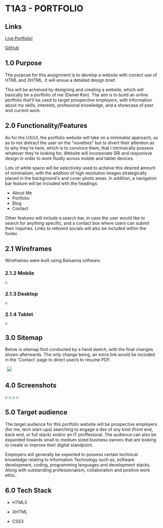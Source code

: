 # T1A3 - PORTFOLIO

## Links

[Live Portfolio!](https://daniel-kim-portfolio.netlify.app/)

[GitHub](https://github.com/d1koder/PORTFOLIO)

## 1.0	Purpose

The purpose for this assignment is to develop a website with correct use of HTML and XHTML. It will ensue a detailed design brief. 

This will be acheived by designing and creating a website, which will basically be a portfolio of me (Daniel Kim). The aim is to build an online portfolio that'll be used to target prospective employers, with information about my skills, interests, profesional knowledge, and a showcase of past and current work. 

## 2.0	Functionality/Features

As for the UX/UI, the portfolio website will take on a minimalist approach, so as to not distract the user on the "novelties" but to divert their attention as to why they're here, which is to convince them, that I intrinsically possess whatever they're looking for. Website will incorporate SRI and responisve design in order to work fluidly across mobile and tablet devices. 

Lots of white space will be selectivley used to acheive this desired amount of minimalism, with the addition of high resolution images strategically placed in the background's and cover photo areas. In addition, a navigation bar feature will be included with the headings:

- About Me
- Portfolio
- Blog
- Contact 

Other features will include a search bar, in case the user would like to search for anything specific, and a contact box where users can submit their inquiries. Links to relevent socials will also be included within the footer. 

## 2.1 Wireframes

Wireframes were built using Balsamiq software. 

### 2.1.2 Mobile

<img src="docs/Mobile.png" style="zoom:50%;" />

### 2.1.3 Desktop

<img src="docs/desktop.png" style="zoom:50%;" />

### 2.1.4 Tablet 

<img src="docs/Tablet.png" style="zoom:50%;" />

## 3.0 	Sitemap

Below is sitemap first conducted by a hand sketch, with the final changes shown afterwards. The only change being, an extra link would be included in the 'Contact' page to direct user/s to resume PDF.



<img src="docs/sitemap1.JPG" style="zoom:15%;" />



<img src="docs/Sitemap.png" style="zoom:100%;" />



## 4.0	Screenshots



<img src="docs/navbar.png" style="zoom:50%;" />



<img src="docs/home.png" style="zoom:50%;" />

<img src="docs/about.png" style="zoom:50%;" />

<img src="docs/mobilecontact.png" style="zoom:50%;" />

## 5.0 	Target audience

The target audience for this portfolio website will be prospective employers (for me, tech start-ups) searching to engage a dev of any kind (front end, back end, or full stack) and/or an IT proffesional. The audience can also be expanded towards small to medium sized business owners that are looking to create or improve their digital standpoint. 

Employers will generally be expected to possess certain technical knowledge relating to Information Technology such as, software development, coding, programming languages and development stacks. Along with outstanding professionalism, collaboration and positive work ethic.

## 6.0	Tech Stack

- HTML5

- XHTML

- CSS3

  
